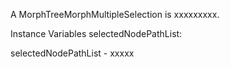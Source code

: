 A MorphTreeMorphMultipleSelection is xxxxxxxxx.Instance Variables	selectedNodePathList:		<Object>selectedNodePathList	- xxxxx